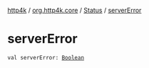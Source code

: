 [http4k](../../index.md) / [org.http4k.core](../index.md) / [Status](index.md) / [serverError](./server-error.md)

# serverError

`val serverError: `[`Boolean`](https://kotlinlang.org/api/latest/jvm/stdlib/kotlin/-boolean/index.html)